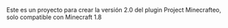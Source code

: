 Este es un proyecto para crear la versión 2.0 del plugin Project Minecrafteo, solo compatible con Minecraft 1.8

